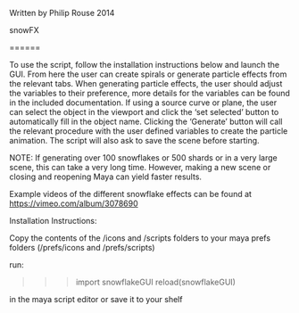 Written by Philip Rouse 2014

snowFX

======

To use the script, follow the installation instructions below and launch the GUI. From here the user 
can create spirals or generate particle effects from the relevant tabs. When generating particle 
effects, the user should adjust the variables to their preference, more details for the variables can be 
found in the included documentation. If using a source curve or plane, the user can select the object 
in the viewport and click the ‘set selected’ button to automatically fill in the object name. Clicking 
the ‘Generate’ button will call the relevant procedure with the user defined variables to create the 
particle animation. The script will also ask to save the scene before starting.

NOTE: If generating over 100 snowflakes or 500 shards or in a very large scene, this can take a very long time. However, 
making a new scene or closing and reopening Maya can yield faster results.

Example videos of the different snowflake effects can be found at https://vimeo.com/album/3078690

Installation Instructions:

Copy the contents of the /icons and /scripts folders to your maya prefs folders (/prefs/icons and 
/prefs/scripts)

run:

>>>import snowflakeGUI
>>>reload(snowflakeGUI)

in the maya script editor or save it to your shelf